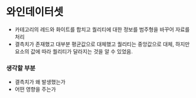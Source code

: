 # 와인데이터셋
- 카테고리의 레드와 화이트를 합치고 퀄리티에 대한 정보를 범주형을 바꾸어 자료를 처리
- 결측치가 존재했고 대부분 평균값으로 대체했고 퀄리티는 중앙값으로 대체, 하지만 요소의 값에 따라 퀄리티가 달라지는 것을 알 수 있었음.

### 생각할 부분
- 결측치가 왜 발생했는가
- 어떤 영향을 주는가

